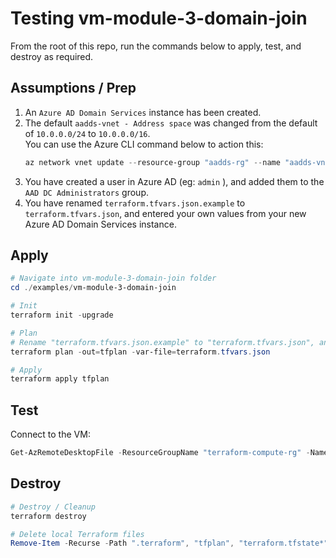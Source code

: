 # Testing vm-module-3-domain-join

From the root of this repo, run the commands below to apply, test, and destroy as required.

## Assumptions / Prep

1. An `Azure AD Domain Services` instance has been created.
1. The default `aadds-vnet - Address space`  was changed from the default of `10.0.0.0/24` to `10.0.0.0/16`.  
You can use the Azure CLI command below to action this:
    ```powershell
    az network vnet update --resource-group "aadds-rg" --name "aadds-vnet" --address-prefixes "10.0.0.0/16"
    ```
1. You have created a user in Azure AD (eg: `admin` ), and added them to the `AAD DC Administrators`  group.
1. You have renamed `terraform.tfvars.json.example` to `terraform.tfvars.json`, and entered your own values from your
new Azure AD Domain Services instance.

## Apply

```powershell
# Navigate into vm-module-3-domain-join folder
cd ./examples/vm-module-3-domain-join

# Init
terraform init -upgrade

# Plan
# Rename "terraform.tfvars.json.example" to "terraform.tfvars.json", and enter your own values
terraform plan -out=tfplan -var-file=terraform.tfvars.json

# Apply
terraform apply tfplan
```

## Test

Connect to the VM:
```powershell
Get-AzRemoteDesktopFile -ResourceGroupName "terraform-compute-rg" -Name "domjoin0" -LocalPath "$PWD/domjoin0.rdp"
```

## Destroy

```powershell
# Destroy / Cleanup
terraform destroy

# Delete local Terraform files
Remove-Item -Recurse -Path ".terraform", "tfplan", "terraform.tfstate*"
```
